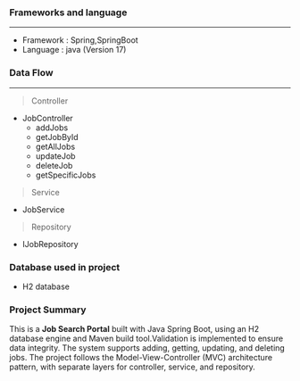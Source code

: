 ### Frameworks and language

---
* Framework : Spring,SpringBoot
* Language : java (Version 17)

### Data Flow

---
> Controller

* JobController
    * addJobs
    * getJobById
    * getAllJobs
    * updateJob
    * deleteJob
    * getSpecificJobs

> Service

* JobService

> Repository

* IJobRepository


### Database used in project

* H2 database

### Project Summary

This is a __Job Search Portal__ built with Java Spring Boot, using an H2 database engine and Maven build tool.Validation is implemented to ensure data integrity. The system supports adding, getting, updating, and deleting jobs. The project follows the Model-View-Controller (MVC) architecture pattern, with separate layers for controller, service, and repository.

